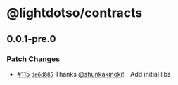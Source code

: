 # @lightdotso/contracts

## 0.0.1-pre.0

### Patch Changes

- [#115](https://github.com/LightDotSo/LightDotSo/pull/115) [`de6d885`](https://github.com/LightDotSo/LightDotSo/commit/de6d8856173affdec69a356a2f202a4d67df61d6) Thanks [@shunkakinoki](https://github.com/shunkakinoki)! - Add initial libs
